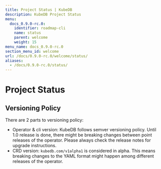 ```yaml
---
title: Project Status | KubeDB
description: KubeDB Project Status
menu:
  docs_0.9.0-rc.0:
    identifier: roadmap-cli
    name: status
    parent: welcome
    weight: 15
menu_name: docs_0.9.0-rc.0
section_menu_id: welcome
url: /docs/0.9.0-rc.0/welcome/status/
aliases:
  - /docs/0.9.0-rc.0/status/
---
```


# Project Status

## Versioning Policy

There are 2 parts to versioning policy:

 - Operator & cli version: KubeDB follows semver versioning policy. Until 1.0 release is done, there might be breaking changes between point releases of the operator. Please always check the release notes for upgrade instructions.
 - CRD version: `kubedb.com/v1alpha1` is considered in alpha. This means breaking changes to the YAML format might happen among different releases of the operator.
